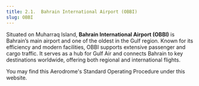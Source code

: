 ```yaml
---
title: 2.1.  Bahrain International Airport (OBBI)
slug: OBBI
---
```

Situated on Muharraq Island, **Bahrain International Airport (OBBI)** is Bahrain’s main airport and one of the oldest in the Gulf region. Known for its efficiency and modern facilities, OBBI supports extensive passenger and cargo traffic. It serves as a hub for Gulf Air and connects Bahrain to key destinations worldwide, offering both regional and international flights.

You may find this Aerodrome's Standard Operating Procedure under this website.